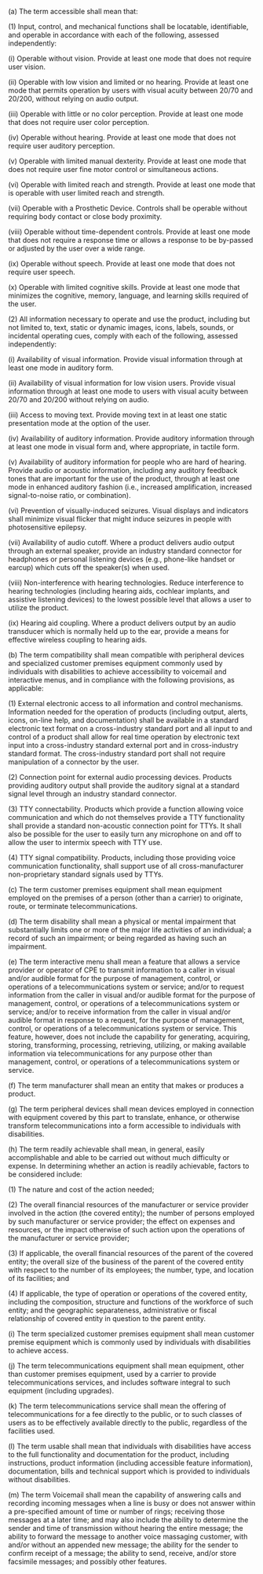 (a) The term accessible shall mean that:

(1) Input, control, and mechanical functions shall be locatable, identifiable, and operable in accordance with each of the following, assessed independently:

(i) Operable without vision. Provide at least one mode that does not require user vision.

(ii) Operable with low vision and limited or no hearing. Provide at least one mode that permits operation by users with visual acuity between 20/70 and 20/200, without relying on audio output.

(iii) Operable with little or no color perception. Provide at least one mode that does not require user color perception.

(iv) Operable without hearing. Provide at least one mode that does not require user auditory perception.

(v) Operable with limited manual dexterity. Provide at least one mode that does not require user fine motor control or simultaneous actions.

(vi) Operable with limited reach and strength. Provide at least one mode that is operable with user limited reach and strength.

(vii) Operable with a Prosthetic Device. Controls shall be operable without requiring body contact or close body proximity.

(viii) Operable without time-dependent controls. Provide at least one mode that does not require a response time or allows a response to be by-passed or adjusted by the user over a wide range.

(ix) Operable without speech. Provide at least one mode that does not require user speech.

(x) Operable with limited cognitive skills. Provide at least one mode that minimizes the cognitive, memory, language, and learning skills required of the user.

(2) All information necessary to operate and use the product, including but not limited to, text, static or dynamic images, icons, labels, sounds, or incidental operating cues, comply with each of the following, assessed independently:

(i) Availability of visual information. Provide visual information through at least one mode in auditory form.

(ii) Availability of visual information for low vision users. Provide visual information through at least one mode to users with visual acuity between 20/70 and 20/200 without relying on audio.

(iii) Access to moving text. Provide moving text in at least one static presentation mode at the option of the user.

(iv) Availability of auditory information. Provide auditory information through at least one mode in visual form and, where appropriate, in tactile form.

(v) Availability of auditory information for people who are hard of hearing. Provide audio or acoustic information, including any auditory feedback tones that are important for the use of the product, through at least one mode in enhanced auditory fashion (i.e., increased amplification, increased signal-to-noise ratio, or combination).

(vi) Prevention of visually-induced seizures. Visual displays and indicators shall minimize visual flicker that might induce seizures in people with photosensitive epilepsy.

(vii) Availability of audio cutoff. Where a product delivers audio output through an external speaker, provide an industry standard connector for headphones or personal listening devices (e.g., phone-like handset or earcup) which cuts off the speaker(s) when used.

(viii) Non-interference with hearing technologies. Reduce interference to hearing technologies (including hearing aids, cochlear implants, and assistive listening devices) to the lowest possible level that allows a user to utilize the product.

(ix) Hearing aid coupling. Where a product delivers output by an audio transducer which is normally held up to the ear, provide a means for effective wireless coupling to hearing aids.

(b) The term compatibility shall mean compatible with peripheral devices and specialized customer premises equipment commonly used by individuals with disabilities to achieve accessibility to voicemail and interactive menus, and in compliance with the following provisions, as applicable:
                                    

(1) External electronic access to all information and control mechanisms. Information needed for the operation of products (including output, alerts, icons, on-line help, and documentation) shall be available in a standard electronic text format on a cross-industry standard port and all input to and control of a product shall allow for real time operation by electronic text input into a cross-industry standard external port and in cross-industry standard format. The cross-industry standard port shall not require manipulation of a connector by the user.

(2) Connection point for external audio processing devices. Products providing auditory output shall provide the auditory signal at a standard signal level through an industry standard connector.

(3) TTY connectability. Products which provide a function allowing voice communication and which do not themselves provide a TTY functionality shall provide a standard non-acoustic connection point for TTYs. It shall also be possible for the user to easily turn any microphone on and off to allow the user to intermix speech with TTY use.

(4) TTY signal compatibility. Products, including those providing voice communication functionality, shall support use of all cross-manufacturer non-proprietary standard signals used by TTYs.

(c) The term customer premises equipment shall mean equipment employed on the premises of a person (other than a carrier) to originate, route, or terminate telecommunications.

(d) The term disability shall mean a physical or mental impairment that substantially limits one or more of the major life activities of an individual; a record of such an impairment; or being regarded as having such an impairment.

(e) The term interactive menu shall mean a feature that allows a service provider or operator of CPE to transmit information to a caller in visual and/or audible format for the purpose of management, control, or operations of a telecommunications system or service; and/or to request information from the caller in visual and/or audible format for the purpose of management, control, or operations of a telecommunications system or service; and/or to receive information from the caller in visual and/or audible format in response to a request, for the purpose of management, control, or operations of a telecommunications system or service. This feature, however, does not include the capability for generating, acquiring, storing, transforming, processing, retrieving, utilizing, or making available information via telecommunications for any purpose other than management, control, or operations of a telecommunications system or service.

(f) The term manufacturer shall mean an entity that makes or produces a product.

(g) The term peripheral devices shall mean devices employed in connection with equipment covered by this part to translate, enhance, or otherwise transform telecommunications into a form accessible to individuals with disabilities.

(h) The term readily achievable shall mean, in general, easily accomplishable and able to be carried out without much difficulty or expense. In determining whether an action is readily achievable, factors to be considered include:

(1) The nature and cost of the action needed;

(2) The overall financial resources of the manufacturer or service provider involved in the action (the covered entity); the number of persons employed by such manufacturer or service provider; the effect on expenses and resources, or the impact otherwise of such action upon the operations of the manufacturer or service provider;

(3) If applicable, the overall financial resources of the parent of the covered entity; the overall size of the business of the parent of the covered entity with respect to the number of its employees; the number, type, and location of its facilities; and

(4) If applicable, the type of operation or operations of the covered entity, including the composition, structure and functions of the workforce of such entity; and the geographic separateness, administrative or fiscal relationship of covered entity in question to the parent entity.
                                    

(i) The term specialized customer premises equipment shall mean customer premise equipment which is commonly used by individuals with disabilities to achieve access.

(j) The term telecommunications equipment shall mean equipment, other than customer premises equipment, used by a carrier to provide telecommunications services, and includes software integral to such equipment (including upgrades).

(k) The term telecommunications service shall mean the offering of telecommunications for a fee directly to the public, or to such classes of users as to be effectively available directly to the public, regardless of the facilities used.

(l) The term usable shall mean that individuals with disabilities have access to the full functionality and documentation for the product, including instructions, product information (including accessible feature information), documentation, bills and technical support which is provided to individuals without disabilities.

(m) The term Voicemail shall mean the capability of answering calls and recording incoming messages when a line is busy or does not answer within a pre-specified amount of time or number of rings; receiving those messages at a later time; and may also include the ability to determine the sender and time of transmission without hearing the entire message; the ability to forward the message to another voice massaging customer, with and/or without an appended new message; the ability for the sender to confirm receipt of a message; the ability to send, receive, and/or store facsimile messages; and possibly other features.

